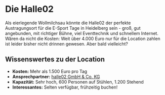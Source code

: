 # Die Halle02
Als eierlegende Wollmilchsau könnte die Halle02 der perfekte Austragungsort für die E-Sport Tage in Heidelberg sein - groß, gut angebunden, mit richtiger Bühne, viel Eventtechnik und schnellem Internet.
Wären da nicht die Kosten: Weit über 4.000 Euro nur für die Location zahlen ist leider bisher nicht drinnen gewesen. Aber bald vielleicht?

## Wissenswertes zu der Location
* **Kosten:** Mehr als 1.500 Euro pro Tag
* **Ansprechpartner:** [halle02 GmbH & Co. KG](https://www.halle02.de/mieten/)
* **Kapazität:** Sehr hoch, 600 Personen auf Stühlen, 1.200 Stehend
* **Interessantes:** Selten verfügbar, frühzeitig buchen!